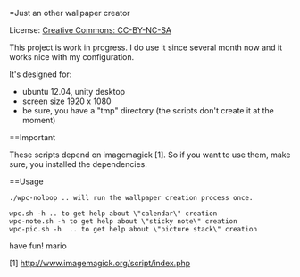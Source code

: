 =Just an other wallpaper creator

License: [Creative Commons: CC-BY-NC-SA](https://creativecommons.org/licenses/by-nc-sa/3.0/")

This project is work in progress. I do use it since several month now and it works nice with my configuration.

It's designed for:

* ubuntu 12.04, unity desktop
* screen size 1920 x 1080
* be sure, you have a "tmp" directory (the scripts don't create it at the moment)

==Important

These scripts depend on imagemagick [1]. So if you want to use them, make sure, you installed the dependencies.

==Usage
```
./wpc-noloop .. will run the wallpaper creation process once. 
```

```
wpc.sh -h .. to get help about \"calendar\" creation 	
wpc-note.sh -h to get help about \"sticky note\" creation 	
wpc-pic.sh -h  .. to get help about \"picture stack\" creation 	
```

have fun!
mario

[1] http://www.imagemagick.org/script/index.php